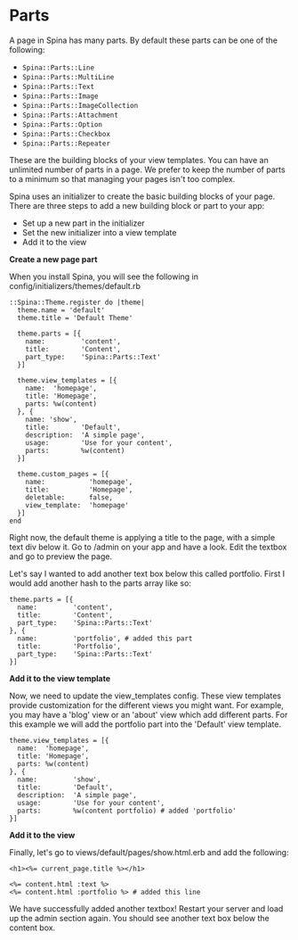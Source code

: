 # Parts

A page in Spina has many parts. By default these parts can be one of the following:

- `Spina::Parts::Line`
- `Spina::Parts::MultiLine`
- `Spina::Parts::Text`
- `Spina::Parts::Image`
- `Spina::Parts::ImageCollection`
- `Spina::Parts::Attachment`
- `Spina::Parts::Option`
- `Spina::Parts::Checkbox`
- `Spina::Parts::Repeater`

These are the building blocks of your view templates. You can have an unlimited number of parts in a page. We prefer to keep the number of parts to a minimum so that managing your pages isn't too complex.

Spina uses an initializer to create the basic building blocks of your page. There are three steps to add a new building block or part to your app:

- Set up a new part in the initializer
- Set the new initializer into a view template
- Add it to the view

**Create a new page part**

When you install Spina, you will see the following in config/initializers/themes/default.rb

```
::Spina::Theme.register do |theme|
  theme.name = 'default'
  theme.title = 'Default Theme'

  theme.parts = [{
    name:         'content',
    title:        'Content',
    part_type:    'Spina::Parts::Text'
  }]

  theme.view_templates = [{
    name:  'homepage',
    title: 'Homepage',
    parts: %w(content)
  }, {
    name: 'show',
    title:        'Default',
    description:  'A simple page',
    usage:        'Use for your content',
    parts:        %w(content)
  }]

  theme.custom_pages = [{
    name:           'homepage',
    title:          'Homepage',
    deletable:      false,
    view_template:  'homepage'
  }]
end
```

Right now, the default theme is applying a title to the page, with a simple text div below it. Go to /admin on your app and have a look. Edit the textbox and go to preview the page.

Let's say I wanted to add another text box below this called portfolio. First I would add another hash to the parts array like so:

```
theme.parts = [{
  name:         'content',
  title:        'Content',
  part_type:    'Spina::Parts::Text'
}, {
  name:         'portfolio', # added this part
  title:        'Portfolio',
  part_type:    'Spina::Parts::Text'
}]
```

**Add it to the view template**

Now, we need to update the view_templates config. These view templates provide customization for the different views you might want. For example, you may have a 'blog' view or an 'about' view which add different parts. For this example we will add the portfolio part into the 'Default' view template.

```
theme.view_templates = [{
  name:  'homepage',
  title: 'Homepage',
  parts: %w(content)
}, {
  name:         'show',
  title:        'Default',
  description:  'A simple page',
  usage:        'Use for your content',
  parts:        %w(content portfolio) # added 'portfolio'
}]
```

**Add it to the view**

Finally, let's go to views/default/pages/show.html.erb and add the following:

```
<h1><%= current_page.title %></h1>

<%= content.html :text %>
<%= content.html :portfolio %> # added this line
```

We have successfully added another textbox! Restart your server and load up the admin section again. You should see another text box below the content box.